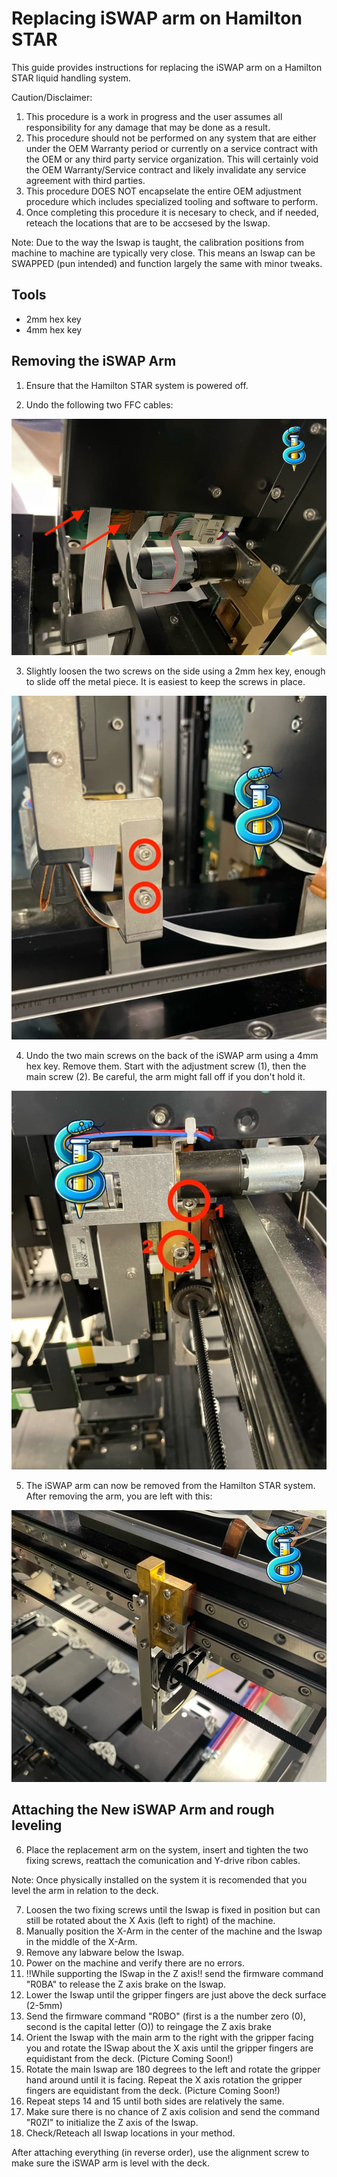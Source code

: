 # Replacing iSWAP arm on Hamilton STAR

This guide provides instructions for replacing the iSWAP arm on a Hamilton STAR liquid handling system.

Caution/Disclaimer: 
1. This procedure is a work in progress and the user assumes all responsibility for any damage that may be done as a result.
2. This procedure should not be performed on any system that are either under the OEM Warranty period or currently on a service contract with the OEM or any third party service organization. This will certainly void the OEM Warranty/Service contract and likely invalidate any service agreement with third parties.
3. This procedure DOES NOT encapselate the entire OEM adjustment procedure which includes specialized tooling and software to perform.
4. Once completing this procedure it is necesary to check, and if needed, reteach the locations that are to be accsesed by the Iswap.

Note: Due to the way the Iswap is taught, the calibration positions from machine to machine are typically very close. This means an Iswap can be SWAPPED (pun intended) and function largely the same with minor tweaks.

## Tools

- 2mm hex key
- 4mm hex key

## Removing the iSWAP Arm

1. Ensure that the Hamilton STAR system is powered off.

2. Undo the following two FFC cables:

![](./img/ffc.jpg)

3. Slightly loosen the two screws on the side using a 2mm hex key, enough to slide off the metal piece. It is easiest to keep the screws in place.

![](./img/side-screws.jpg)

4. Undo the two main screws on the back of the iSWAP arm using a 4mm hex key. Remove them. Start with the adjustment screw (1), then the main screw (2). Be careful, the arm might fall off if you don't hold it.

![](./img/main-screws.jpg)

5. The iSWAP arm can now be removed from the Hamilton STAR system. After removing the arm, you are left with this:

![](./img/after-remove.jpg)

## Attaching the New iSWAP Arm and rough leveling

6. Place the replacement arm on the system, insert and tighten the two fixing screws, reattach the comunication and Y-drive ribon cables.

Note: Once physically installed on the system it is recomended that you level the arm in relation to the deck.

7. Loosen the two fixing screws until the Iswap is fixed in position but can still be rotated about the X Axis (left to right) of the machine.
8. Manually position the X-Arm in the center of the machine and the Iswap in the middle of the X-Arm.
9. Remove any labware below the Iswap.
10. Power on the machine and verify there are no errors.
11. !!While supporting the ISwap in the Z axis!! send the firmware command "R0BA" to release the Z axis brake on the Iswap.
12. Lower the Iswap until the gripper fingers are just above the deck surface (2-5mm)
13. Send the firmware command "R0BO" (first is a the number zero (0), second is the capital letter (O)) to reingage the Z axis brake
14. Orient the Iswap with the main arm to the right with the gripper facing you and rotate the ISwap about the X axis until the gripper fingers are equidistant from the deck.
(Picture Coming Soon!)
15. Rotate the main Iswap are 180 degrees to the left and rotate the gripper hand around until it is facing. Repeat the X axis rotation the gripper fingers are equidistant from the deck.
(Picture Coming Soon!)
16. Repeat steps 14 and 15 until both sides are relatively the same.
17. Make sure there is no chance of Z axis colision and send the command "R0ZI" to initialize the Z axis of the Iswap.
18. Check/Reteach all Iswap locations in your method.

After attaching everything (in reverse order), use the alignment screw to make sure the iSWAP arm is level with the deck.
